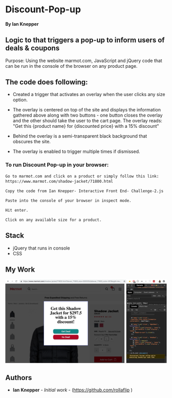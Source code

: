 # Discount-Pop-up
#### By Ian Knepper
## Logic to that triggers a pop-up to inform users of deals &amp; coupons

Purpose: Using the website marmot.com, JavaScript and jQuery code that can be run in the console of the browser on any product page.<br>

## The code does following:<br>

* Created a trigger that activates an overlay when the user clicks any size option.
* The overlay is centered on top of the site and displays the information gathered above along with two buttons - one button closes the overlay and the other should take the user to the cart page. The overlay reads: <br>
"Get this {product name} for {discounted price} with a 15% discount"

* Behind the overlay is a semi­-transparent black background that obscures the site.
* The overlay is enabled to trigger multiple times if dismissed.

### To run Discount Pop-up in your browser:
```
Go to marmot.com and click on a product or simply follow this link: https://www.marmot.com/shadow-jacket/71800.html
```
```
Copy the code from Ian Knepper- Interactive Front End- Challenge-2.js
```
```
Paste into the console of your browser in inspect mode.
```
```
Hit enter.
```
```
Click on any available size for a product.
```


## Stack
* jQuery that runs in console
* CSS

## My Work
![Preview1](./deal-screen-shot.png )

## Authors

* **Ian Knepper** - *Initial work* - (https://github.com/rollaflip )

